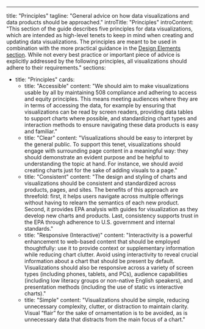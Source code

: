 ---
title: "Principles"
tagline: "General advice on how data visualizations and data products should be approached."
introTitle: "Principles"
introContent: "This section of the guide describes five principles for data visualizations, which are intended as high-level tenets to keep in mind when creating and updating data visualizations. The principles are meant to be used in combination with the more practical guidance in the [Design Elements section](#/datavis/design-elements). While not every best practice or important piece of advice is explicitly addressed by the following principles, all visualizations should adhere to their requirements."
sections:
  - title: "Principles"
    cards:
      - title: "Accessible"
        content: "We should aim to make visualizations usable by all by maintaining 508 compliance and adhering to access and equity principles. This means meeting audiences where they are in terms of accessing the data, for example by ensuring that visualizations can be read by screen readers, providing data tables to support charts where possible, and standardizing chart types and interaction methods to ensure navigating these data products is easy and familiar."
      - title: "Clear"
        content: "Visualizations should be easy to interpret by the general public. To support this tenet, visualizations should engage with surrounding page content in a meaningful way: they should demonstrate an evident purpose and be helpful to understanding the topic at hand. For instance, we should avoid creating charts just for the sake of adding visuals to a page."
      - title: "Consistent"
        content: "The design and styling of charts and visualizations should be consistent and standardized across products, pages, and sites. The benefits of this approach are threefold: first, it helps users navigate across multiple offerings without having to relearn the semantics of each new product. Second, it provides EPA analysis with guides for visualization as they develop new charts and products. Last, consistency supports trust in the EPA through adherence to U.S. government and internal standards."
      - title: "Responsive (Interactive)"
        content: "Interactivity is a powerful enhancement to web-based content that should be employed thoughtfully: use it to provide context or supplementary information while reducing chart clutter. Avoid using interactivity to reveal crucial information about a chart that should be present by default. Visualizations should also be responsive across a variety of screen types (including phones, tablets, and PCs), audience capabilities (including low literacy groups or non-native English speakers), and presentation methods (including the use of static vs interactive charts)."
      - title: "Simple"
        content: "Visualizations should be simple, reducing unnecessary complexity, clutter, or distraction to maintain clarity. Visual “flair” for the sake of ornamentation is to be avoided, as is unnecessary data that distracts from the main focus of a chart."

